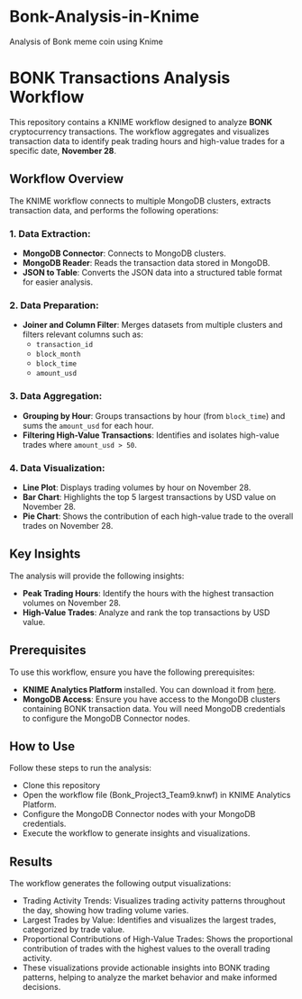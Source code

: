# Bonk-Analysis-in-Knime
Analysis of Bonk meme coin using Knime
# BONK Transactions Analysis Workflow

This repository contains a KNIME workflow designed to analyze **BONK** cryptocurrency transactions. The workflow aggregates and visualizes transaction data to identify peak trading hours and high-value trades for a specific date, **November 28**.

## Workflow Overview

The KNIME workflow connects to multiple MongoDB clusters, extracts transaction data, and performs the following operations:

### 1. Data Extraction:
- **MongoDB Connector**: Connects to MongoDB clusters.
- **MongoDB Reader**: Reads the transaction data stored in MongoDB.
- **JSON to Table**: Converts the JSON data into a structured table format for easier analysis.

### 2. Data Preparation:
- **Joiner and Column Filter**: Merges datasets from multiple clusters and filters relevant columns such as:
  - `transaction_id`
  - `block_month`
  - `block_time`
  - `amount_usd`
  
### 3. Data Aggregation:
- **Grouping by Hour**: Groups transactions by hour (from `block_time`) and sums the `amount_usd` for each hour.
- **Filtering High-Value Transactions**: Identifies and isolates high-value trades where `amount_usd > 50`.

### 4. Data Visualization:
- **Line Plot**: Displays trading volumes by hour on November 28.
- **Bar Chart**: Highlights the top 5 largest transactions by USD value on November 28.
- **Pie Chart**: Shows the contribution of each high-value trade to the overall trades on November 28.

## Key Insights

The analysis will provide the following insights:

- **Peak Trading Hours**: Identify the hours with the highest transaction volumes on November 28.
- **High-Value Trades**: Analyze and rank the top transactions by USD value.

## Prerequisites

To use this workflow, ensure you have the following prerequisites:

- **KNIME Analytics Platform** installed. You can download it from [here](https://www.knime.com/downloads).
- **MongoDB Access**: Ensure you have access to the MongoDB clusters containing BONK transaction data. You will need MongoDB credentials to configure the MongoDB Connector nodes.

## How to Use

Follow these steps to run the analysis:

- Clone this repository
- Open the workflow file (Bonk_Project3_Team9.knwf) in KNIME Analytics Platform.
- Configure the MongoDB Connector nodes with your MongoDB credentials.
- Execute the workflow to generate insights and visualizations.

## Results
The workflow generates the following output visualizations:

- Trading Activity Trends: Visualizes trading activity patterns throughout the day, showing how trading volume varies.
- Largest Trades by Value: Identifies and visualizes the largest trades, categorized by trade value.
- Proportional Contributions of High-Value Trades: Shows the proportional contribution of trades with the highest values to the overall trading activity.
- These visualizations provide actionable insights into BONK trading patterns, helping to analyze the market behavior and make informed decisions.
